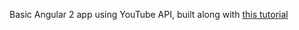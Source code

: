 Basic Angular 2 app using YouTube API, built along with [this tutorial](https://code.tutsplus.com/courses/get-started-with-angular-2)
